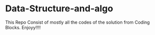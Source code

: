 # Data-Structure-and-algo

This Repo Consist of mostly all the codes of the solution from Coding Blocks.
Enjoyy!!!!
